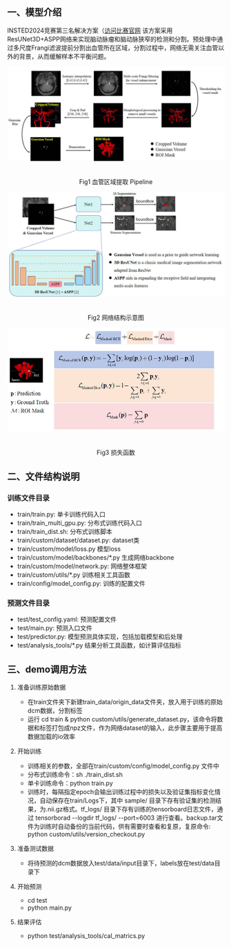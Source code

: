 ## 一、模型介绍
INSTED2024竞赛第三名解决方案（[访问比赛官网](https://www.codabench.org/competitions/2139/)
该方案采用ResUNet3D+ASPP网络来实现脑动脉瘤和脑动脉狭窄的检测和分割。预处理中通过多尺度Frangi滤波提前分割出血管所在区域，分割过程中，网络无需关注血管以外的背景，从而缓解样本不平衡问题。
<div align="center">
    <img src="preprocess.jpg" alt="血管区域提取" style="margin-bottom: 20px;" />
    <p>Fig1 血管区域提取 Pipeline</p>
</div>

<div align="center">
    <img src="network.jpg" alt="网络结构" style="margin-bottom: 20px;" />
    <p>Fig2 网络结构示意图</p>
</div>

<div align="center">
    <img src="lossfunction.jpg" alt="损失函数" style="margin-bottom: 20px;" />
    <p>Fig3 损失函数</p>
</div>

## 二、文件结构说明

### 训练文件目录

- train/train.py: 单卡训练代码入口
- train/train_multi_gpu.py: 分布式训练代码入口
- train/train_dist.sh: 分布式训练脚本
- train/custom/dataset/dataset.py: dataset类
- train/custom/model/loss.py 模型loss
- train/custom/model/backbones/*.py 生成网络backbone
- train/custom/model/network.py: 网络整体框架
- train/custom/utils/*.py 训练相关工具函数
- train/config/model_config.py: 训练的配置文件

### 预测文件目录

* test/test_config.yaml: 预测配置文件
* test/main.py: 预测入口文件
* test/predictor.py: 模型预测具体实现，包括加载模型和后处理
* test/analysis_tools/*.py 结果分析工具函数，如计算评估指标

## 三、demo调用方法

1. 准备训练原始数据
   * 在train文件夹下新建train_data/origin_data文件夹，放入用于训练的原始dcm数据，分割标签
   * 运行 cd train & python custom/utils/generate_dataset.py，该命令将数据和标签打包成npz文件，作为网络dataset的输入，此步骤主要用于提高数据加载的io效率

2. 开始训练
   * 训练相关的参数，全部在train/custom/config/model_config.py 文件中
   * 分布式训练命令：sh ./train_dist.sh
   * 单卡训练命令：python train.py
   * 训练时，每隔指定epoch会输出训练过程中的损失以及验证集指标变化情况，自动保存在train/Logs下，其中 sample/ 目录下存有验证集的检测结果，为.nii.gz格式。tf_logs/ 目录下存有训练的tensorboard日志文件，通过 tensorborad --logdir tf_logs/ --port=6003 进行查看。backup.tar文件为训练时自动备份的当前代码，供有需要时查看和复原，复原命令: python custom/utils/version_checkout.py

3. 准备测试数据
   * 将待预测的dcm数据放入test/data/input目录下，labels放在test/data目录下

4. 开始预测
   * cd test
   * python main.py

5. 结果评估
   * python test/analysis_tools/cal_matrics.py
